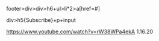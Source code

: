 footer>div>div>h6+ul>li*2>a[href=#]

div>h5{Subscribe}+p+input

https://www.youtube.com/watch?v=rW38WPa4ekA 
1.16.20